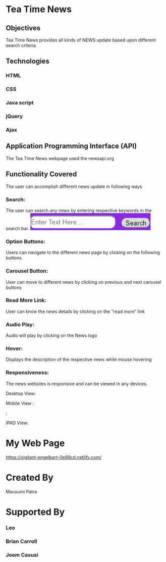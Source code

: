 # Tea Time News

## Objectives

Tea Time News provides all kinds of NEWS update based upon different search criteria.

## Technologies

### HTML

### CSS

### Java script

### jQuery

### Ajax

## Application Programming Interface (API)

The Tea Time News webpage used the newsapi.org

## Functionality Covered

The user can accomplish different news update in following ways

### Search:

The user can search any news by entering respective keywords in the search bar.
![alt text](images/search.png "Search")

### Option Buttons:

Users can navigate to the different news page by clicking on the following buttons

### Carousel Button:

User can move to different news by clicking on previous and next carousel buttons

### Read More Link:

User can know the news details by clicking on the “read more” link

### Audio Play:

Audio will play by clicking on the News logo

### Hover:

Displays the description of the respective news while mouse hovering

### Responsiveness:

The news websites is responsive and can be viewed in any devices.

Desktop View:

Mobile View :

:

IPAD View:

# My Web Page

https://vigilant-engelbart-0e99cd.netlify.com/

# Created By

Mausumi Patra

# Supported By

### Leo

### Brian Carroll

### Joem Casusi
